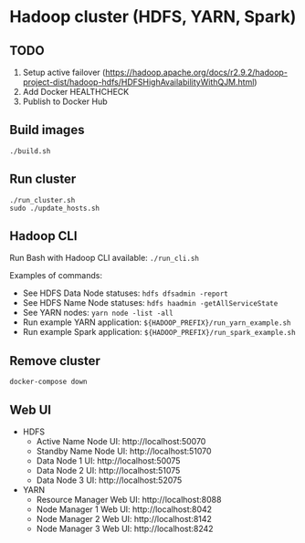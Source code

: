 # Hadoop cluster (HDFS, YARN, Spark)

## TODO
1. Setup active failover (https://hadoop.apache.org/docs/r2.9.2/hadoop-project-dist/hadoop-hdfs/HDFSHighAvailabilityWithQJM.html)
1. Add Docker HEALTHCHECK
1. Publish to Docker Hub

## Build images
`./build.sh`

## Run cluster
```
./run_cluster.sh
sudo ./update_hosts.sh
```

## Hadoop CLI
Run Bash with Hadoop CLI available: `./run_cli.sh`

Examples of commands:
- See HDFS Data Node statuses: `hdfs dfsadmin -report`
- See HDFS Name Node statuses: `hdfs haadmin -getAllServiceState`
- See YARN nodes: `yarn node -list -all`
- Run example YARN application: `${HADOOP_PREFIX}/run_yarn_example.sh`
- Run example Spark application: `${HADOOP_PREFIX}/run_spark_example.sh`

## Remove cluster
`docker-compose down`

## Web UI
- HDFS
  - Active Name Node UI: http://localhost:50070
  - Standby Name Node UI: http://localhost:51070
  - Data Node 1 UI: http://localhost:50075
  - Data Node 2 UI: http://localhost:51075
  - Data Node 3 UI: http://localhost:52075
- YARN
  - Resource Manager Web UI: http://localhost:8088
  - Node Manager 1 Web UI: http://localhost:8042
  - Node Manager 2 Web UI: http://localhost:8142
  - Node Manager 3 Web UI: http://localhost:8242
